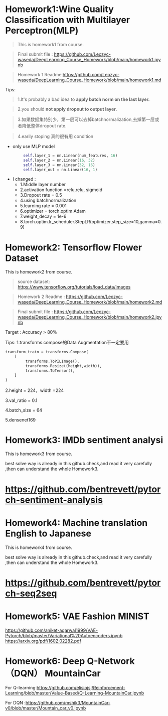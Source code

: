 # Homework1:Wine Quality Classification with Multilayer Perceptron(MLP)
> This is homework1 from course.

> Final submit file : https://github.com/Leozyc-waseda/DeepLearning_Course_Homework/blob/main/homework1.ipynb

> Homework 1 Readme:https://github.com/Leozyc-waseda/DeepLearning_Course_Homework/blob/main/homework1.md

Tips:
>1.It's probably a bad idea to **apply batch norm on the last layer.**

>2.you should **not apply dropout to output layer.**

>3.如果数据集特别少，第一层可以去掉batchnormalization,去掉第一层或者降低整体dropout rate.

>4.earily stoping 真的很有用
condition
- only use MLP model
```python
        self.layer_1 = nn.Linear(num_features, 16)  
        self.layer_2 = nn.Linear(16, 32)  
        self.layer_3 = nn.Linear(32, 16)  
        self.layer_out = nn.Linear(16, 1)  
```
- I changed  :
  -  1.Middle layer number
  -  2.activation function =relu,relu, sigmoid
  -  3.Dropout rate = 0.5
  -  4.using batchnormalization
  -  5.learning rate = 0.001
  -  6.optimizer = torch.optim.Adam
  -  7.weight_decay = 1e-6
  -  8.torch.optim.lr_scheduler.StepLR(optimizer,step_size=10,gamma=0.9)

# Homework2: Tensorflow Flower Dataset

This is homework2 from course.

> source dataset: https://www.tensorflow.org/tutorials/load_data/images

> Homework 2 Readme : https://github.com/Leozyc-waseda/DeepLearning_Course_Homework/blob/main/homework2.md

> Final submit file : https://github.com/Leozyc-waseda/DeepLearning_Course_Homework/blob/main/homework2.ipynb




Target : Accuracy > 80%

Tips:
1.transforms.compose的Data Augmentation不一定要用
```python
transform_train = transforms.Compose(
    [
         transforms.ToPILImage(),
         transforms.Resize((height,width)), 
         transforms.ToTensor(),
    ]
)
```


2.height = 224，width =224

3.val_ratio = 0.1

4.batch_size = 64

5.densenet169


# Homework3: IMDb sentiment analysi

This is homework3 from course.

best solve way is already in this github.check,and read it very carefully ,then can understand the whole Homework3.

# https://github.com/bentrevett/pytorch-sentiment-analysis



# Homework4: Machine translation English  to Japanese
This is homework4 from course.

best solve way is already in this github.check,and read it very carefully ,then can understand the whole Homework3.

# https://github.com/bentrevett/pytorch-seq2seq



# Homework5: VAE Fashion MINIST
  https://github.com/aniket-agarwal1999/VAE-Pytorch/blob/master/Variational%20Autoencoders.ipynb
  https://arxiv.org/pdf/1602.02282.pdf

# Homework6: Deep Q-Network（DQN） MountainCar
For Q-learning:https://github.com/elisiojsj/Reinforcement-Learning/blob/master/Value-Based/Q-Learning-MountainCar.ipynb


For DQN :https://github.com/mshik3/MountainCar-v0/blob/master/Mountain_car_v0.ipynb

